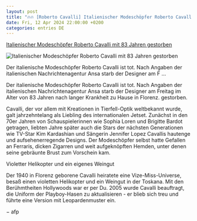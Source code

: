 ```yaml
---
layout: post
title: "🔥🔥 [Roberto Cavalli] Italienischer Modeschöpfer Roberto Cavalli mit 83 Jahren gestorben"
date: Fri, 12 Apr 2024 22:00:00 +0200
categories: entries DE
---
```

[Italienischer Modeschöpfer Roberto Cavalli mit 83 Jahren gestorben](https://www.pnp.de/nachrichten/panorama/medien-italienischer-modeschoepfer-roberto-cavalli-ist-tot-15831036)

![Italienischer Modeschöpfer Roberto Cavalli mit 83 Jahren gestorben](https://img.pnp.de/ezplatform/images/2/1/1/8/335288112-3-ger-DE/33da333bc6a0-29-114977271.jpg)

Der italienische Modeschöpfer Roberto Cavalli ist tot. Nach Angaben der italienischen Nachrichtenagentur Ansa starb der Designer am F ...

Der italienische Modeschöpfer Roberto Cavalli ist tot. Nach Angaben der italienischen Nachrichtenagentur Ansa starb der Designer am Freitag im Alter von 83 Jahren nach langer Krankheit zu Hause in Florenz. gestorben.









Cavalli, der vor allem mit Kreationen in Tierfell-Optik weltbekannt wurde, galt jahrzehntelang als Liebling des internationalen Jetset. Zunächst in den 70er Jahren von Schauspielerinnen wie Sophia Loren und Brigitte Bardot getragen, liebten Jahre später auch die Stars der nächsten Generationen wie TV-Star Kim Kardashian und Sängerin Jennifer Lopez Cavallis hautenge und aufsehenerregende Designs. Der Modeschöpfer selbst hatte Gefallen an Ferraris, dicken Zigarren und weit aufgeknöpften Hemden, unter denen seine gebräunte Brust zum Vorschein kam.





Violetter Helikopter und ein eigenes Weingut





Der 1940 in Florenz geborene Cavalli heiratete eine Vize-Miss-Universe, besaß einen violetten Helikopter und ein Weingut in der Toskana. Mit den Berühmtheiten Hollywoods war er per Du. 2005 wurde Cavalli beauftragt, die Uniform der Playboy-Hasen zu aktualisieren - er blieb sich treu und führte eine Version mit Leopardenmuster ein.

− afp

